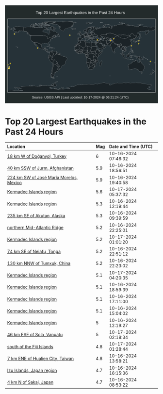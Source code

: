 ![Map](./map.png)

# Top 20 Largest Earthquakes in the Past 24 Hours

| Location | Mag | Date and Time (UTC) |
|:---|:---|:---|
| [18 km W of Doğanyol, Turkey](https://earthquake.usgs.gov/earthquakes/eventpage/us6000nyzk) | 6 | 10-16-2024 07:46:32 |
| [40 km SSW of Jurm, Afghanistan](https://earthquake.usgs.gov/earthquakes/eventpage/us6000nz5n) | 5.9 | 10-16-2024 18:56:51 |
| [224 km SW of José María Morelos, Mexico](https://earthquake.usgs.gov/earthquakes/eventpage/us6000nz5z) | 5.9 | 10-16-2024 19:40:58 |
| [Kermadec Islands region](https://earthquake.usgs.gov/earthquakes/eventpage/us6000nz9e) | 5.6 | 10-17-2024 05:37:32 |
| [Kermadec Islands region](https://earthquake.usgs.gov/earthquakes/eventpage/us6000nz1u) | 5.3 | 10-16-2024 12:19:44 |
| [235 km SE of Akutan, Alaska](https://earthquake.usgs.gov/earthquakes/eventpage/us6000nz0p) | 5.3 | 10-16-2024 09:39:59 |
| [northern Mid-Atlantic Ridge](https://earthquake.usgs.gov/earthquakes/eventpage/us6000nz75) | 5.2 | 10-16-2024 22:25:01 |
| [Kermadec Islands region](https://earthquake.usgs.gov/earthquakes/eventpage/us6000nz7p) | 5.2 | 10-17-2024 01:01:20 |
| [74 km SE of Neiafu, Tonga](https://earthquake.usgs.gov/earthquakes/eventpage/us6000nz79) | 5.2 | 10-16-2024 22:51:12 |
| [130 km NNW of Tumxuk, China](https://earthquake.usgs.gov/earthquakes/eventpage/us6000nz72) | 5.2 | 10-16-2024 22:23:02 |
| [Kermadec Islands region](https://earthquake.usgs.gov/earthquakes/eventpage/us6000nz8w) | 5.1 | 10-17-2024 04:20:35 |
| [Kermadec Islands region](https://earthquake.usgs.gov/earthquakes/eventpage/us6000nz5p) | 5.1 | 10-16-2024 18:59:39 |
| [Kermadec Islands region](https://earthquake.usgs.gov/earthquakes/eventpage/us6000nz4x) | 5.1 | 10-16-2024 17:11:00 |
| [Kermadec Islands region](https://earthquake.usgs.gov/earthquakes/eventpage/us6000nz35) | 5.1 | 10-16-2024 15:04:02 |
| [Kermadec Islands region](https://earthquake.usgs.gov/earthquakes/eventpage/us6000nz1f) | 5 | 10-16-2024 12:19:27 |
| [46 km ESE of Sola, Vanuatu](https://earthquake.usgs.gov/earthquakes/eventpage/us6000nz8e) | 5 | 10-17-2024 02:18:34 |
| [south of the Fiji Islands](https://earthquake.usgs.gov/earthquakes/eventpage/us6000nz84) | 4.8 | 10-17-2024 01:28:44 |
| [7 km ENE of Hualien City, Taiwan](https://earthquake.usgs.gov/earthquakes/eventpage/us6000nz1z) | 4.8 | 10-16-2024 13:58:21 |
| [Izu Islands, Japan region](https://earthquake.usgs.gov/earthquakes/eventpage/us6000nz4a) | 4.7 | 10-16-2024 16:15:36 |
| [4 km N of Sakai, Japan](https://earthquake.usgs.gov/earthquakes/eventpage/us6000nyzs) | 4.7 | 10-16-2024 08:53:22 |
